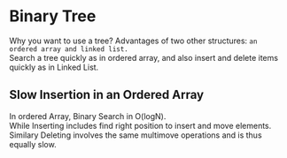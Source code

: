 # Binary Tree  

Why you want to use a tree? Advantages of two other structures: `an ordered array and linked list.`  
Search a tree quickly as in ordered array, and also insert and delete items quickly as in Linked List.  

## Slow Insertion in an Ordered Array

In ordered Array, Binary Search in O(logN).  
While Inserting includes find right position to insert and move elements.  
Similary Deleting involves the same multimove operations and is thus equally slow.  



